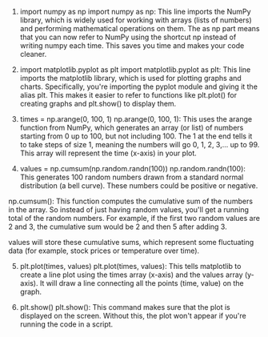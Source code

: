 1. import numpy as np
import numpy as np: This line imports the NumPy library, which is widely used for working with arrays (lists of numbers) and performing mathematical operations on them. The as np part means that you can now refer to NumPy using the shortcut np instead of writing numpy each time. This saves you time and makes your code cleaner.

2. import matplotlib.pyplot as plt
import matplotlib.pyplot as plt: This line imports the matplotlib library, which is used for plotting graphs and charts. Specifically, you're importing the pyplot module and giving it the alias plt. This makes it easier to refer to functions like plt.plot() for creating graphs and plt.show() to display them.

3. times = np.arange(0, 100, 1)
np.arange(0, 100, 1): This uses the arange function from NumPy, which generates an array (or list) of numbers starting from 0 up to 100, but not including 100. The 1 at the end tells it to take steps of size 1, meaning the numbers will go 0, 1, 2, 3,... up to 99. This array will represent the time (x-axis) in your plot.

4. values = np.cumsum(np.random.randn(100))
np.random.randn(100): This generates 100 random numbers drawn from a standard normal distribution (a bell curve). These numbers could be positive or negative.

np.cumsum(): This function computes the cumulative sum of the numbers in the array. So instead of just having random values, you'll get a running total of the random numbers. For example, if the first two random values are 2 and 3, the cumulative sum would be 2 and then 5 after adding 3.

values will store these cumulative sums, which represent some fluctuating data (for example, stock prices or temperature over time).

5. plt.plot(times, values)
plt.plot(times, values): This tells matplotlib to create a line plot using the times array (x-axis) and the values array (y-axis). It will draw a line connecting all the points (time, value) on the graph.

6. plt.show()
plt.show(): This command makes sure that the plot is displayed on the screen. Without this, the plot won't appear if you're running the code in a script.

